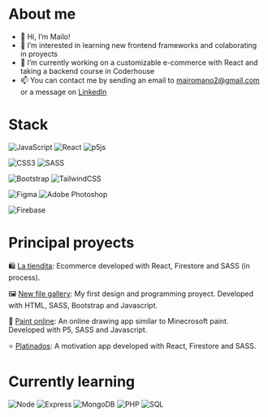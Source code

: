# About me

- 👋 Hi, I’m Mailo! 
- 👀 I’m interested in learning new frontend frameworks and colaborating in proyects
- 🌱 I’m currently working on a customizable e-commerce with React and taking a backend course in Coderhouse
- 📫 You can contact me by sending an email to mairomano2@gmail.com or a message on [LinkedIn](https://www.linkedin.com/in/maia-nicole-romano-delladio-b07286172/)

# Stack

![JavaScript](https://img.shields.io/badge/javascript-%23323330.svg?style=for-the-badge&logo=javascript&logoColor=%23F7DF1E)
![React](https://img.shields.io/badge/react-%2320232a.svg?style=for-the-badge&logo=react&logoColor=%2361DAFB)
![p5js](https://img.shields.io/badge/p5.js-ED225D?style=for-the-badge&logo=p5.js&logoColor=FFFFFF)

![CSS3](https://img.shields.io/badge/css3-%231572B6.svg?style=for-the-badge&logo=css3&logoColor=white)
![SASS](https://img.shields.io/badge/SASS-hotpink.svg?style=for-the-badge&logo=SASS&logoColor=white)

![Bootstrap](https://img.shields.io/badge/bootstrap-%23563D7C.svg?style=for-the-badge&logo=bootstrap&logoColor=white)
![TailwindCSS](https://img.shields.io/badge/tailwindcss-%2338B2AC.svg?style=for-the-badge&logo=tailwind-css&logoColor=white)

![Figma](https://img.shields.io/badge/figma-%23F24E1E.svg?style=for-the-badge&logo=figma&logoColor=white)
![Adobe Photoshop](https://img.shields.io/badge/adobe%20photoshop-%2331A8FF.svg?style=for-the-badge&logo=adobe%20photoshop&logoColor=white)

![Firebase](https://img.shields.io/badge/firebase-%23039BE5.svg?style=for-the-badge&logo=firebase)

# Principal proyects
🛍 [La tiendita](https://github.com/mairomano2/Ecomerce): Ecommerce developed with React, Firestore and SASS (in process).

🖼 [New file gallery](https://new-file-gallery.com.ar/index.html): My first design and programming proyect. Developed with HTML, SASS, Bootstrap and Javascript.

🎨 [Paint online](https://mairomano2.github.io/Paint-online/): An online drawing app similar to Minecrosoft paint. Developed with P5, SASS and Javascript.

⭐ [Platinados](https://github.com/mairomano2/Platinados-React.js): A motivation app developed with React, Firestore and SASS.

# Currently learning

![Node](https://img.shields.io/badge/Node.js-43853D?style=for-the-badge&logo=node.js&logoColor=white)
![Express](https://img.shields.io/badge/Express.js-404D59?style=for-the-badge)
![MongoDB](https://img.shields.io/badge/MongoDB-4EA94B?style=for-the-badge&logo=mongodb&logoColor=white)
![PHP](https://img.shields.io/badge/PHP-005C84?style=for-the-badge&logo=php&logoColor=white)
![SQL](https://img.shields.io/badge/MySQL-005C84?style=for-the-badge&logo=mysql&logoColor=white)
